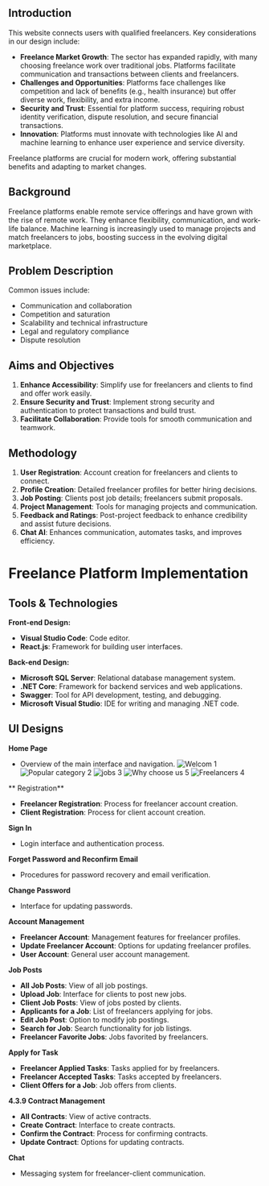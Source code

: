## Introduction

This website connects users with qualified freelancers. Key considerations in our design include:

- **Freelance Market Growth**: The sector has expanded rapidly, with many choosing freelance work over traditional jobs. Platforms facilitate communication and transactions between clients and freelancers.
- **Challenges and Opportunities**: Platforms face challenges like competition and lack of benefits (e.g., health insurance) but offer diverse work, flexibility, and extra income.
- **Security and Trust**: Essential for platform success, requiring robust identity verification, dispute resolution, and secure financial transactions.
- **Innovation**: Platforms must innovate with technologies like AI and machine learning to enhance user experience and service diversity.

Freelance platforms are crucial for modern work, offering substantial benefits and adapting to market changes.

## Background

Freelance platforms enable remote service offerings and have grown with the rise of remote work. They enhance flexibility, communication, and work-life balance. Machine learning is increasingly used to manage projects and match freelancers to jobs, boosting success in the evolving digital marketplace.


## Problem Description

Common issues include:

- Communication and collaboration
- Competition and saturation
- Scalability and technical infrastructure
- Legal and regulatory compliance
- Dispute resolution

## Aims and Objectives

1. **Enhance Accessibility**: Simplify use for freelancers and clients to find and offer work easily.
2. **Ensure Security and Trust**: Implement strong security and authentication to protect transactions and build trust.
3. **Facilitate Collaboration**: Provide tools for smooth communication and teamwork.

## Methodology

1. **User Registration**: Account creation for freelancers and clients to connect.
2. **Profile Creation**: Detailed freelancer profiles for better hiring decisions.
3. **Job Posting**: Clients post job details; freelancers submit proposals.
4. **Project Management**: Tools for managing projects and communication.
5. **Feedback and Ratings**: Post-project feedback to enhance credibility and assist future decisions.
6. **Chat AI**: Enhances communication, automates tasks, and improves efficiency.




# Freelance Platform Implementation


## Tools & Technologies

**Front-end Design:**
- **Visual Studio Code**: Code editor.
- **React.js**: Framework for building user interfaces.

**Back-end Design:**
- **Microsoft SQL Server**: Relational database management system.
- **.NET Core**: Framework for backend services and web applications.
- **Swagger**: Tool for API development, testing, and debugging.
- **Microsoft Visual Studio**: IDE for writing and managing .NET code.

## UI Designs

**Home Page**
   - Overview of the main interface and navigation.
    ![Welcom 1](https://github.com/user-attachments/assets/c44d463c-3b00-4a74-a58b-50fabbb0d4c8)
     ![Popular category 2](https://github.com/user-attachments/assets/6c890cfc-8e9b-40d3-beba-7b73f12d5ade)
     ![jobs 3](https://github.com/user-attachments/assets/2abad39b-66a0-4e81-8510-1bdf9fac7a7b)
    ![Why choose us 5](https://github.com/user-attachments/assets/cd272acd-cadd-4735-96aa-7691fe60ad0b)
     ![Freelancers 4](https://github.com/user-attachments/assets/833d8a66-0f7e-4da2-9182-fc087c35527d)


** Registration**
   - **Freelancer Registration**: Process for freelancer account creation.
   - **Client Registration**: Process for client account creation.

**Sign In**
   - Login interface and authentication process.

**Forget Password and Reconfirm Email**
   - Procedures for password recovery and email verification.

**Change Password**
   - Interface for updating passwords.

**Account Management**
   - **Freelancer Account**: Management features for freelancer profiles.
   - **Update Freelancer Account**: Options for updating freelancer profiles.
   - **User Account**: General user account management.

**Job Posts**
   - **All Job Posts**: View of all job postings.
   - **Upload Job**: Interface for clients to post new jobs.
   - **Client Job Posts**: View of jobs posted by clients.
   - **Applicants for a Job**: List of freelancers applying for jobs.
   - **Edit Job Post**: Option to modify job postings.
   - **Search for Job**: Search functionality for job listings.
   - **Freelancer Favorite Jobs**: Jobs favorited by freelancers.

**Apply for Task**
   - **Freelancer Applied Tasks**: Tasks applied for by freelancers.
   - **Freelancer Accepted Tasks**: Tasks accepted by freelancers.
   - **Client Offers for a Job**: Job offers from clients.

**4.3.9 Contract Management**
   - **All Contracts**: View of active contracts.
   - **Create Contract**: Interface to create contracts.
   - **Confirm the Contract**: Process for confirming contracts.
   - **Update Contract**: Options for updating contracts.

**Chat**
   - Messaging system for freelancer-client communication.
